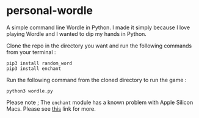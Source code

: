 # personal-wordle

A simple command line Wordle in Python. I made it simply because I love playing Wordle and I wanted to dip my hands in Python.

Clone the repo in the directory you want and run the following commands from your terminal :

```
pip3 install random_word
pip3 install enchant
```
Run the following command from the cloned directory to run the game : 

```
python3 wordle.py
```
Please note ; The ```enchant``` module has a known problem with Apple Silicon Macs. Please see [this](https://pyenchant.github.io/pyenchant/install.html) link for more.
